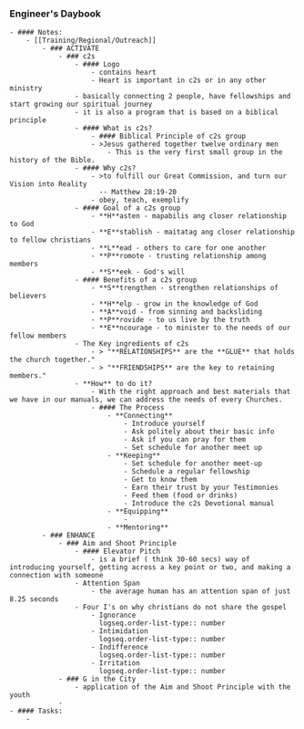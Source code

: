 ### Engineer's Daybook
	- #### Notes:
		- [[Training/Regional/Outreach]]
			- ### ACTIVATE
				- ### c2s
					- #### Logo
						- contains heart
						- Heart is important in c2s or in any other ministry
					- basically connecting 2 people, have fellowships and start growing our spiritual journey
					- it is also a program that is based on a biblical principle
					- #### What is c2s?
						- #### Biblical Principle of c2s group
						- >Jesus gathered together twelve ordinary men
							- This is the very first small group in the history of the Bible.
					- #### Why c2s?
						- >to fulfill our Great Commission, and turn our Vision into Reality
						  -- Matthew 28:19-20
						- obey, teach, exemplify
					- #### Goal of a c2s group
						- **H**asten - mapabilis ang closer relationship to God
						- **E**stablish - maitatag ang closer relationship to fellow christians
						- **L**ead - others to care for one another
						- **P**romote - trusting relationship among members
						- **S**eek - God's will
					- #### Benefits of a c2s group
						- **S**trengthen - strengthen relationships of believers
						- **H**elp - grow in the knowledge of God
						- **A**void - from sinning and backsliding
						- **P**rovide - to us live by the truth
						- **E**ncourage - to minister to the needs of our fellow members
					- The Key ingredients of c2s
						- > "**RELATIONSHIPS** are the **GLUE** that holds the church together."
						- > "**FRIENDSHIPS** are the key to retaining members."
					- **How** to do it?
						- With the right approach and best materials that we have in our manuals, we can address the needs of every Churches.
						- #### The Process
							- **Connecting**
								- Introduce yourself
								- Ask politely about their basic info
								- Ask if you can pray for them
								- Set schedule for another meet up
							- **Keeping**
								- Set schedule for another meet-up
								- Schedule a regular fellowship
								- Get to know them
								- Earn their trust by your Testimonies
								- Feed them (food or drinks)
								- Introduce the c2s Devotional manual
							- **Equipping**
								-
							- **Mentoring**
			- ### ENHANCE
				- ### Aim and Shoot Principle
					- #### Elevator Pitch
						- is a brief ( think 30-60 secs) way of introducing yourself, getting across a key point or two, and making a connection with someone
					- Attention Span
						- the average human has an attention span of just 8.25 seconds
					- Four I's on why christians do not share the gospel
						- Ignorance
						  logseq.order-list-type:: number
						- Intimidation
						  logseq.order-list-type:: number
						- Indifference
						  logseq.order-list-type:: number
						- Irritation
						  logseq.order-list-type:: number
				- ### G in the City
					- application of the Aim and Shoot Principle with the youth
				-
	- #### Tasks:
		-